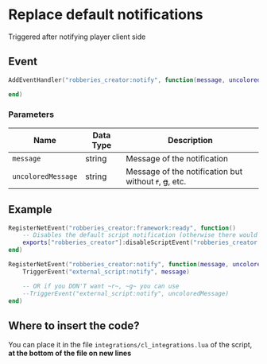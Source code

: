 # Replace default notifications

Triggered after notifying player client side

## Event

```lua
AddEventHandler("robberies_creator:notify", function(message, uncoloredMessage)

end)
```

### Parameters

| Name               | Data Type | Description                                                |
| ------------------ | --------- | ---------------------------------------------------------- |
| `message`          | string    | Message of the notification                                |
| `uncoloredMessage` | string    | Message of the notification but without ~~r~~, ~~g~~, etc. |

## Example

```lua
RegisterNetEvent("robberies_creator:framework:ready", function() 
    -- Disables the default script notification (otherwise there would be 2 notifications)
    exports["robberies_creator"]:disableScriptEvent("robberies_creator:notify")
end)

RegisterNetEvent("robberies_creator:notify", function(message, uncoloredMessage)
    TriggerEvent("external_script:notify", message)

    -- OR if you DON'T want ~r~, ~g~ you can use 
    --TriggerEvent("external_script:notify", uncoloredMessage)
end)
```

## Where to insert the code?

You can place it in the file `integrations/cl_integrations.lua` of the script, **at the bottom of the file on new lines**
